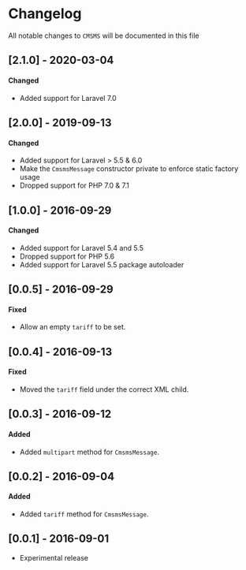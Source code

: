# Changelog

All notable changes to `CMSMS` will be documented in this file

## [2.1.0] - 2020-03-04
#### Changed
- Added support for Laravel 7.0

## [2.0.0] - 2019-09-13
#### Changed
- Added support for Laravel > 5.5 & 6.0
- Make the `CmsmsMessage` constructor private to enforce static factory usage
- Dropped support for PHP 7.0 & 7.1

## [1.0.0] - 2016-09-29
#### Changed
- Added support for Laravel 5.4 and 5.5
- Dropped support for PHP 5.6
- Added support for Laravel 5.5 package autoloader

## [0.0.5] - 2016-09-29
#### Fixed
- Allow an empty `tariff` to be set.

## [0.0.4] - 2016-09-13
#### Fixed
- Moved the `tariff` field under the correct XML child.

## [0.0.3] - 2016-09-12
#### Added
- Added `multipart` method for `CmsmsMessage`.

## [0.0.2] - 2016-09-04
#### Added
- Added `tariff` method for `CmsmsMessage`.

## [0.0.1] - 2016-09-01
- Experimental release
